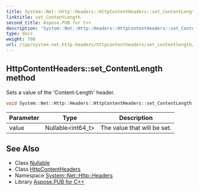 ```yaml
---
title: System::Net::Http::Headers::HttpContentHeaders::set_ContentLength method
linktitle: set_ContentLength
second_title: Aspose.PUB for C++
description: 'System::Net::Http::Headers::HttpContentHeaders::set_ContentLength method. Sets a value of the ''Content-Length'' header in C++.'
type: docs
weight: 700
url: /cpp/system.net.http.headers/httpcontentheaders/set_contentlength/
---
```

## HttpContentHeaders::set_ContentLength method


Sets a value of the 'Content-Length' header.

```cpp
void System::Net::Http::Headers::HttpContentHeaders::set_ContentLength(Nullable<int64_t> value)
```


| Parameter | Type | Description |
| --- | --- | --- |
| value | Nullable\<int64_t\> | The value that will be set. |

## See Also

* Class [Nullable](../../../system/nullable/)
* Class [HttpContentHeaders](../)
* Namespace [System::Net::Http::Headers](../../)
* Library [Aspose.PUB for C++](../../../)
